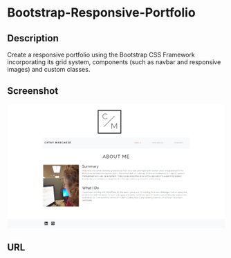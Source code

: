 # Bootstrap-Responsive-Portfolio

## Description 

Create a responsive portfolio using the Bootstrap CSS Framework incorporating its grid system, components (such as navbar and responsive images) and custom classes.

## Screenshot

![Personal Portfolio Home page](./assets/images/screenshot.png)

## URL

